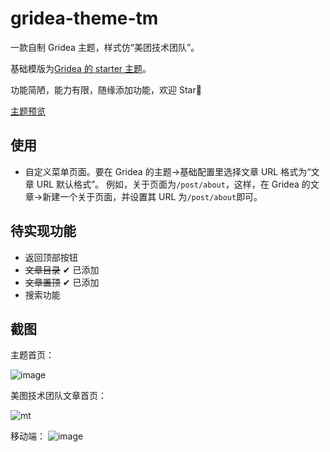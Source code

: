 # gridea-theme-tm

一款自制 Gridea 主题，样式仿“美团技术团队”。

基础模版为[Gridea 的 starter 主题](https://github.com/getgridea/gridea-theme-starter)。

功能简陋，能力有限，随缘添加功能，欢迎 Star🤣

[主题预览](https://anakinliu.netlify.app)

## 使用

- 自定义菜单页面。要在 Gridea 的主题->基础配置里选择文章 URL 格式为“文章 URL 默认格式”。
  例如，关于页面为`/post/about`，这样，在 Gridea 的文章->新建一个关于页面，并设置其 URL 为`/post/about`即可。

## 待实现功能

- 返回顶部按钮
- ~~文章目录~~ ✔ 已添加
- ~~文章置顶~~ ✔ 已添加
- 搜索功能

## 截图

主题首页：

![image](https://user-images.githubusercontent.com/16507329/180643413-64ee579b-49c8-436f-b318-6055e056a4b5.png)


美图技术团队文章首页：

![mt](https://user-images.githubusercontent.com/16507329/180608551-08261054-7ed3-4bfc-b1ca-b7f1f0c13ed9.png)

移动端：
![image](https://user-images.githubusercontent.com/16507329/180672379-7a5c3bf0-13b9-4810-93eb-06bf42628212.png)
